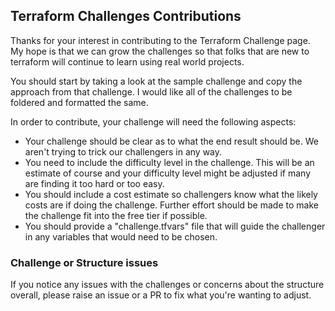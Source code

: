 ## Terraform Challenges Contributions

Thanks for your interest in contributing to the Terraform Challenge page.  My hope is that we can grow the 
challenges so that folks that are new to terraform will continue to learn using real world projects.

You should start by taking a look at the sample challenge and copy the approach from that challenge.  I would 
like all of the challenges to be foldered and formatted the same.

In order to contribute, your challenge will need the following aspects:  

- Your challenge should be clear as to what the end result should be.  We aren't trying to trick our 
challengers in any way.
- You need to include the difficulty level in the challenge.  This will be an estimate of course and your 
difficulty level might be adjusted if many are finding it too hard or too easy.
- You should include a cost estimate so challengers know what the likely costs are if doing the challenge.
Further effort should be made to make the challenge fit into the free tier if possible.
- You should provide a "challenge.tfvars" file that will guide the challenger in any variables that would
need to be chosen.

### Challenge or Structure issues

If you notice any issues with the challenges or concerns about the structure overall, please raise an issue
or a PR to fix what you're wanting to adjust.



